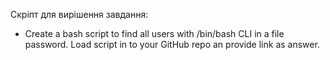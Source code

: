 Скріпт для вирішення завдання:
* Create a bash script to find all users with /bin/bash CLI in a file password. Load script in to your GitHub repo an provide link as answer.
